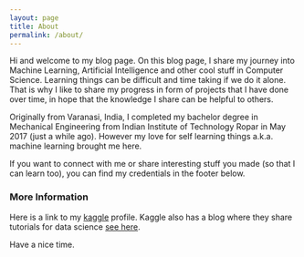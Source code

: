 ```yaml
---
layout: page
title: About
permalink: /about/
---
```


Hi and welcome to my blog page. On this blog page, I share my journey into Machine Learning, Artificial Intelligence and other cool stuff in Computer Science. Learning things can be difficult and time taking if we do it alone. That is why I like to share my progress in form of projects that I have done over time, in hope that the knowledge I share can be helpful to others.

Originally from Varanasi, India, I completed my bachelor degree in Mechanical Engineering from Indian Institute of Technology Ropar in May 2017 (just a while ago). However my love for self learning things a.k.a. machine learning brought me here.

If you want to connect with me or share interesting stuff you made (so that I can learn too), you can find my credentials in the footer below.

### More Information

Here is a link to my [kaggle](https://www.kaggle.com/shalabh1) profile. Kaggle also has a blog where they share tutorials for data science [see here](http://blog.kaggle.com/category/tutorials/).

Have a nice time.
